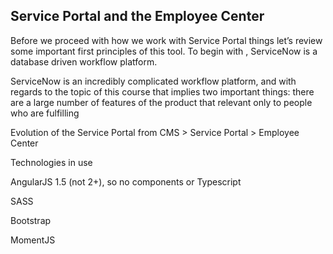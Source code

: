 ## Service Portal and the Employee Center

Before we proceed with how we work with Service Portal things let’s review some important first principles of this tool. To begin with , ServiceNow is a database driven workflow platform.

ServiceNow is an incredibly complicated workflow platform, and with regards to the topic of this course that implies two important things: there are a large number of features of the product that relevant only to people who are fulfilling 

Evolution of the Service Portal from CMS > Service Portal > Employee Center

Technologies in use

AngularJS 1.5 (not 2+), so no components or Typescript

SASS

Bootstrap

MomentJS

